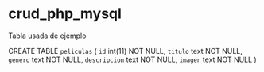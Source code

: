 # crud_php_mysql
Tabla usada de ejemplo

CREATE TABLE `peliculas` (
  `id` int(11) NOT NULL,
  `titulo` text NOT NULL,
  `genero` text NOT NULL,
  `descripcion` text NOT NULL,
  `imagen` text NOT NULL
)
